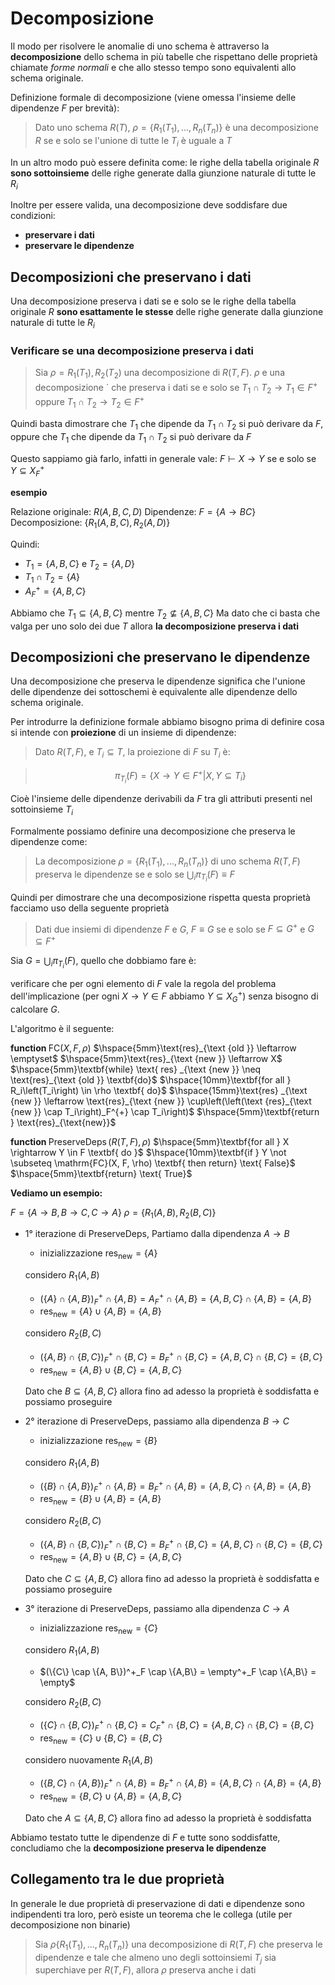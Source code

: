 ﻿# Decomposizione

Il modo per risolvere le anomalie di uno schema è attraverso la **decomposizione** dello schema in più tabelle che rispettano delle proprietà chiamate *forme normali* e che allo stesso tempo sono equivalenti allo schema originale.

Definizione formale di decomposizione (viene omessa l'insieme delle dipendenze $F$ per brevità):

> Dato uno schema $R(T)$, $\rho = \{R_1(T_1), ..., R_n(T_n)\}$ è una decomposizione $R$ se e solo se l'unione di tutte le $T_i$ è uguale a $T$

In un altro modo può essere definita come: le righe della tabella originale $R$ **sono sottoinsieme** delle righe generate dalla giunzione naturale di tutte le $R_i$ 

Inoltre per essere valida, una decomposizione deve soddisfare due condizioni:

- **preservare i dati**
- **preservare le dipendenze**

## Decomposizioni che preservano i dati

Una decomposizione preserva i dati se e solo se le righe della tabella originale $R$ **sono esattamente le stesse** delle righe generate dalla giunzione naturale di tutte le $R_i$ 

### Verificare se una decomposizione preserva i dati

> Sia $\rho = {R_1(T_1), R_2(T_2)}$ una decomposizione di $R(T, F)$. $ρ$ e una decomposizione ` che preserva i dati se e solo se $T_1 \cap T_2 \to T_1 \in F^+$ oppure $T_1 \cap T_2 \to T_2 \in F^+$

Quindi basta dimostrare che $T_1$ che dipende da $T_1 \cap T_2$ si può derivare da $F$, oppure che $T_1$ che dipende da $T_1 \cap T_2$ si può derivare da $F$

Questo sappiamo già farlo, infatti in generale vale: $F \vdash X \to Y$ se e solo se $Y \subseteq X^+_F$

**esempio**

Relazione originale: $R(A,B,C,D)$
Dipendenze: $F = \{A \to BC\}$
Decomposizione: $\{R_1(A,B,C), R_2(A,D)\}$

Quindi:
- $T_1 = \{A,B,C\}$ e $T_2 = \{A, D\}$
- $T_1 \cap T_2 = \{A\}$
- $A^+_F = \{A,B,C\}$

Abbiamo che $T_1 \subseteq \{A, B, C\}$ mentre $T_2 \nsubseteq \{A, B, C\}$
Ma dato che ci basta che valga per uno solo dei due $T$ allora **la decomposizione preserva i dati**

## Decomposizioni che preservano le dipendenze

Una decomposizione che preserva le dipendenze significa che l'unione delle dipendenze dei sottoschemi è equivalente alle dipendenze dello schema originale.

Per introdurre la definizione formale abbiamo bisogno prima di definire cosa si intende con **proiezione** di un insieme di dipendenze:

> Dato $R(T, F)$, e $T_i \subseteq T$, la proiezione di $F$ su $T_i$ è:

> $$\pi_{T_i}(F) = \{X \to Y \in F^+ | X, Y \subseteq T_i\}$$

Cioè l'insieme delle dipendenze derivabili da $F$ tra gli attributi presenti nel sottoinsieme $T_i$

Formalmente possiamo definire una decomposizione che preserva le dipendenze come:

> La decomposizione $\rho = \{R_1(T_1), ..., R_n(T_n)\}$ di uno schema $R(T, F)$ preserva le dipendenze se e solo se $\bigcup_i\pi_{T_i}(F) \equiv F$

Quindi per dimostrare che una decomposizione rispetta questa proprietà facciamo uso della seguente proprietà

> Dati due insiemi di dipendenze $F$ e $G$, $F \equiv G$ se e solo se $F \subseteq G^+$ e $G \subseteq F^+$

Sia $G = \bigcup_i \pi_{T_i}(F)$, quello che dobbiamo fare è:

verificare che per ogni elemento di $F$ vale la regola del problema dell'implicazione (per ogni $X \to Y \in F$ abbiamo $Y \subseteq X^+_G$) senza bisogno di calcolare $G$. 

L'algoritmo è il seguente:


$\textbf{function }\mathrm{FC}(X, F, \rho)$
$\hspace{5mm}\text{res}_{\text {old }} \leftarrow \emptyset$
$\hspace{5mm}\text{res}_{\text {new }} \leftarrow X$
$\hspace{5mm}\textbf{while} \text{ res} _{\text {new }} \neq \text{res}_{\text {old }} \textbf{do}$
$\hspace{10mm}\textbf{for all } R_i\left(T_i\right) \in \rho \textbf{ do}$ 
$\hspace{15mm}\text{res} _{\text {new }} \leftarrow \text{res}_{\text {new }} \cup\left(\left(\text {res}_{\text {new }} \cap T_i\right)_F^{+} \cap T_i\right)$
$\hspace{5mm}\textbf{return } \text{res}_{\text{new}}$

$\textbf{function } \operatorname{PreserveDeps}(R(T, F), \rho)$
$\hspace{5mm}\textbf{for all } X \rightarrow Y \in F \textbf{ do }$
$\hspace{10mm}\textbf{if } Y \not \subseteq \mathrm{FC}(X, F, \rho) \textbf{ then return} \text{ False}$
$\hspace{5mm}\textbf{return} \text{ True}$


**Vediamo un esempio:**

$F = \{A \to B, B \to C, C \to A\}$
$\rho = \{R_1(A, B), R_2(B, C)\}$

-  1° iterazione di $\text{PreserveDeps}$, Partiamo dalla dipendenza $A \to B$
	- inizializzazione $\text{res}_{\text{new}} = \{A\}$
	
	considero $R_1(A, B)$
		
	- $(\{A\} \cap \{A, B\})^+_F \cap \{A,B\} = A^+_F \cap \{A,B\} = \{A, B, C\} \cap \{A, B\} = \{A, B\}$
	- $\text{res}_{\text{new}} = \{A\} \cup \{A, B\} = \{A, B\}$
	
	considero $R_2(B, C)$
		
	- $(\{A, B\} \cap \{B, C\})^+_F \cap \{B,C\} = B^+_F \cap \{B,C\} = \{A, B, C\} \cap \{B, C\} = \{B, C\}$
	- $\text{res}_{\text{new}} = \{A, B\} \cup \{B, C\} = \{A, B, C\}$

	Dato che $B \subseteq \{A, B, C\}$ allora fino ad adesso la proprietà è soddisfatta e possiamo proseguire

-  2° iterazione di $\text{PreserveDeps}$, passiamo alla dipendenza $B \to C$
	- inizializzazione $\text{res}_{\text{new}} = \{B\}$
	
	considero $R_1(A, B)$
		
	- $(\{B\} \cap \{A, B\})^+_F \cap \{A,B\} = B^+_F \cap \{A,B\} = \{A, B, C\} \cap \{A, B\} = \{A, B\}$
	- $\text{res}_{\text{new}} = \{B\} \cup \{A, B\} = \{A, B\}$
	
	considero $R_2(B, C)$
		
	- $(\{A, B\} \cap \{B, C\})^+_F \cap \{B,C\} = B^+_F \cap \{B,C\} = \{A, B, C\} \cap \{B, C\} = \{B, C\}$
	- $\text{res}_{\text{new}} = \{A, B\} \cup \{B, C\} = \{A, B, C\}$

	Dato che $C \subseteq \{A, B, C\}$ allora fino ad adesso la proprietà è soddisfatta e possiamo proseguire

-  3° iterazione di $\text{PreserveDeps}$, passiamo alla dipendenza $C \to A$
	- inizializzazione $\text{res}_{\text{new}} = \{C\}$
	
	considero $R_1(A, B)$
		
	- $(\{C\} \cap \{A, B\})^+_F \cap \{A,B\} = \empty^+_F \cap \{A,B\} = \empty$
	
	considero $R_2(B, C)$
		
	- $(\{C\} \cap \{B, C\})^+_F \cap \{B,C\} = C^+_F \cap \{B,C\} = \{A, B, C\} \cap \{B, C\} = \{B, C\}$
	- $\text{res}_{\text{new}} = \{C\} \cup \{B, C\} = \{B, C\}$

	considero nuovamente $R_1(A, B)$
			
	- $(\{B, C\} \cap \{A, B\})^+_F \cap \{A,B\} = B^+_F \cap \{A,B\} = \{A, B, C\} \cap \{A, B\} = \{A, B\}$
	- $\text{res}_{\text{new}} = \{B, C\} \cup \{A, B\} = \{A, B, C\}$

	Dato che $A \subseteq \{A, B, C\}$ allora fino ad adesso la proprietà è soddisfatta

Abbiamo testato tutte le dipendenze di $F$ e tutte sono soddisfatte, concludiamo che la **decomposizione preserva le dipendenze**


## Collegamento tra le due proprietà

In generale le due proprietà di preservazione di dati e dipendenze sono indipendenti tra loro, però esiste un teorema che le collega (utile per decomposizione non binarie)

> Sia $\rho \{R_1(T_1), ..., R_n(T_n)\}$ una decomposizione di $R(T, F)$ che preserva le dipendenze e tale che almeno uno degli sottoinsiemi $T_j$ sia superchiave per $R(T, F)$, allora $\rho$ preserva anche i dati

